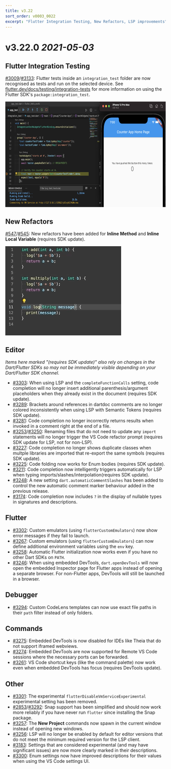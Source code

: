 ```yaml
---
title: v3.22
sort_order: v0003_0022
excerpt: "Flutter Integration Testing, New Refactors, LSP improvements"
---
```


# v3.22.0 *2021-05-03*


## Flutter Integration Testing

[#3009](https://github.com/Dart-Code/Dart-Code/issues/3009)/[#3133](https://github.com/Dart-Code/Dart-Code/issues/3133): Flutter tests inside an `integration_test` folder are now recognised as tests and run on the selected device. See [flutter.dev/docs/testing/integration-tests](https://flutter.dev/docs/testing/integration-tests) for more information on using the Flutter SDK's `package:integration_test`.

<img src="/images/release_notes/v3.22/integration_test.png" width="700" height="331" />

## New Refactors

[#547](https://github.com/Dart-Code/Dart-Code/issues/547)/[#545](https://github.com/Dart-Code/Dart-Code/issues/545): New refactors have been added for **Inline Method** and **Inline Local Variable** (requires SDK update).

<img src="/images/release_notes/v3.22/refactor_inline_method.gif" width="364" height="280" />

## Editor

_Items here marked "(requires SDK update)" also rely on changes in the Dart/Flutter SDKs so may not be immediately visible depending on your Dart/Flutter SDK channel._

- [#3303](https://github.com/Dart-Code/Dart-Code/issues/3303): When using LSP and the `completeFunctionCalls` setting, code completion will no longer insert additional parenthesis/argument placeholders when they already exist in the document (requires SDK update).
- [#3289](https://github.com/Dart-Code/Dart-Code/issues/3289): Brackets around references in dartdoc comments are no longer colored inconsistently when using LSP with Semantic Tokens (requires SDK update).
- [#3281](https://github.com/Dart-Code/Dart-Code/issues/3281): Code completion no longer incorrectly returns results when invoked in a comment right at the end of a file.
- [#3253](https://github.com/Dart-Code/Dart-Code/issues/3253)/[#3250](https://github.com/Dart-Code/Dart-Code/issues/3250): Renaming files that do not need to update any `import` statements will no longer trigger the VS Code refactor prompt (requires SDK update for LSP, not for non-LSP).
- [#3227](https://github.com/Dart-Code/Dart-Code/issues/3227): Code completion no longer shows duplicate classes when multple libraries are imported that re-export the same symbols (requires SDK update).
- [#3225](https://github.com/Dart-Code/Dart-Code/issues/3225): Code folding now works for Enum bodies (requires SDK update).
- [#3211](https://github.com/Dart-Code/Dart-Code/issues/3211): Code completion now intelligently triggers automatically for LSP when typing imports/slashes/interpolation(requires SDK update).
- [#3248](https://github.com/Dart-Code/Dart-Code/issues/3248): A new setting `dart.automaticCommentSlashes` has been added to control the new automatic comment marker behaviour added in the previous release.
- [#3174](https://github.com/Dart-Code/Dart-Code/issues/3174): Code completion now includes `?` in the display of nullable types in signatures and descriptions.

## Flutter

- [#3302](https://github.com/Dart-Code/Dart-Code/issues/3302): Custom emulators (using `flutterCustomEmulators`) now show error messages if they fail to launch.
- [#3267](https://github.com/Dart-Code/Dart-Code/issues/3267): Custom emulators (using `flutterCustomEmulators`) can now define additional environment variables using the `env` key.
- [#3258](https://github.com/Dart-Code/Dart-Code/issues/3258): Automatic Flutter initialization now works even if you have no other Dart SDKs on `PATH`.
- [#3246](https://github.com/Dart-Code/Dart-Code/issues/3246): When using embedded DevTools, `dart.openDevTools` will now open the embedded Inspector page for Flutter apps instead of opening a separate browser. For non-Flutter apps, DevTools will still be launched in a browser.

## Debugger

- [#3294](https://github.com/Dart-Code/Dart-Code/issues/3294): Custom CodeLens templates can now use exact file paths in their `path` filter instead of only folders.

## Commands

- [#3275](https://github.com/Dart-Code/Dart-Code/issues/3275): Embedded DevTools is now disabled for IDEs like Theia that do not support iframed webviews.
- [#3274](https://github.com/Dart-Code/Dart-Code/issues/3274): Embedded DevTools are now supported for Remote VS Code sessions where the necessary ports can be forwarded.
- [#3261](https://github.com/Dart-Code/Dart-Code/issues/3261): VS Code shortcut keys (like the command palette) now work even when embedded DevTools has focus (requires DevTools update).

## Other

- [#3301](https://github.com/Dart-Code/Dart-Code/issues/3301): The experimental `flutterDisableVmServiceExperimental` experimental setting has been removed.
- [#2853](https://github.com/Dart-Code/Dart-Code/issues/2853)/[#3292](https://github.com/Dart-Code/Dart-Code/issues/3292): Snap support has been simplified and should now work more reliably if you have never run `flutter` since installing the Snap package.
- [#3257](https://github.com/Dart-Code/Dart-Code/issues/3257): The **New Project** commands now spawn in the current window instead of opening new windows.
- [#3256](https://github.com/Dart-Code/Dart-Code/issues/3256): LSP will no longer be enabled by default for editor versions that do not meet the minimum required version for the LSP client.
- [#3183](https://github.com/Dart-Code/Dart-Code/issues/3183): Settings that are considered experimental (and may have significant issues) are now more clearly marked in their descriptions.
- [#3300](https://github.com/Dart-Code/Dart-Code/issues/3300): Enum settings now have improved descriptions for their values when using the VS Code settings UI.
